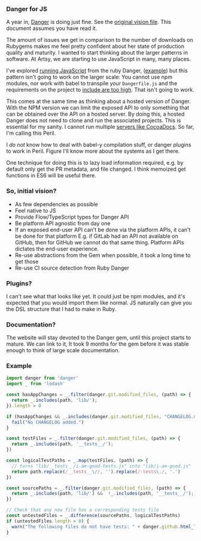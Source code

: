 ### Danger for JS

A year in, [Danger](https://github.com/danger/danger) is doing just fine. See the [original vision file](https://github.com/danger/danger/blob/master/VISION.md). This document assumes you have read it. 

The amount of issues we get in comparison to the number of downloads on Rubygems makes me feel pretty confident about her state of production quality and maturity. I wanted to start thinking about the larger patterns in software. At Artsy, we are starting to use JavaScript in many, many places.

I've explored [running JavaScript](https://github.com/danger/danger/pull/423) from the ruby Danger, ([example](https://github.com/artsy/emission/blob/d58b3d57bf41100e3cce3c2c1b1c4d6c19581a68/Dangerfile.js)) but this pattern isn't going to work on the larger scale: You cannot use npm modules, nor work with babel to transpile your `Dangerfile.js` and the requirements on the project to [include are too high](https://github.com/artsy/emission/pull/233). That isn't going to work.

This comes at the same time as thinking about a hosted version of Danger. With the NPM version we can limit the exposed API to only something that can be obtained over the API on a hosted server. By doing this, a hosted Danger does not need to clone and run the associated projects. This is essential for my sanity. I cannot run multiple [servers like CocoaDocs](http://cocoadocs.org). So far, I'm calling this Peril. 

I _do not_ know how to deal with babel-y compilation stuff, or danger plugins to work in Peril. Figure I'll know more about the systems as I get there.  

One technique for doing this is to lazy load information required, e.g. by default only get the PR metadata, and file changed. I think memoized get functions in ES6 will be useful there. 

### So, initial vision?

* As few dependencies as possible
* Feel native to JS
* Provide Flow/TypeScript types for Danger API
* Be platform API agnostic from day one
* If an exposed end-user API can't be done via the platform APIs, it can't be done for that platform
  E.g. if GitLab had an API not available on GitHub, then for GitHub we cannot do that same thing. Platform APIs dictates the end-user experience.
* Re-use abstractions from the Gem when possible, it took a long time to get those
* Re-use CI source detection from Ruby Danger

### Plugins?

I can't see what that looks like yet. It could just be npm modules, and it's expected that you would import them like normal. JS naturally can give you the DSL structure that I had to make in Ruby.

### Documentation?

The website will stay devoted to the Danger gem, until this project starts to mature. We can link to it, It took 9 months for the gem before it was stable enough to think of large scale documentation.

### Example

``` js
import danger from 'danger'
import _ from 'lodash'

const hasAppChanges = _.filter(danger.git.modified_files, (path) => {
  return _.includes(path, 'lib/');
}).length > 0

if (hasAppChanges && _.includes(danger.git.modified_files, "CHANGELOG.md") === false) {
  fail("No CHANGELOG added.")
}

const testFiles = _.filter(danger.git.modified_files, (path) => {
  return _.includes(path, '__tests__/');
})

const logicalTestPaths = _.map(testFiles, (path) => {
  // turns "lib/__tests__/i-am-good-tests.js" into "lib/i-am-good.js"
  return path.replace(/__tests__\//, '').replace(/-tests\./, '.')
})

const sourcePaths = _.filter(danger.git.modified_files, (path) => {
  return _.includes(path, 'lib/') &&  !_.includes(path, '__tests__/');
})

// Check that any new file has a corresponding tests file
const untestedFiles = _.difference(sourcePaths, logicalTestPaths)
if (untestedFiles.length > 0) {
  warn("The following files do not have tests: " + danger.github.html_link(untestedFiles))
}
```
